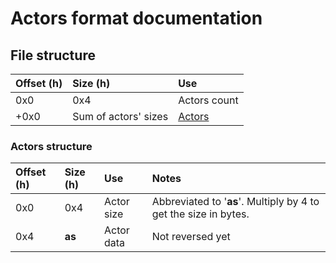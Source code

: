 # Actors format documentation

## File structure

| Offset (h) | Size (h)             | Use                         |
| :--------- | :------------------- | :-------------------------- |
| 0x0        | 0x4                  | Actors count                |
| +0x0       | Sum of actors' sizes | [Actors](#Actors-structure) |

### Actors structure

| Offset (h) | Size (h) | Use        | Notes                                                        |
| :--------- | :------- | :--------- | :----------------------------------------------------------- |
| 0x0        | 0x4      | Actor size | Abbreviated to '**as**'. Multiply by 4 to get the size in bytes. |
| 0x4        | **as**   | Actor data | Not reversed yet                                             |
